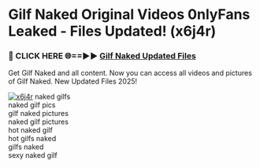# Gilf Naked Original Videos 0nlyFans Leaked - Files Updated! (x6j4r)

<h3>🔴 CLICK HERE 🌐==►► <a href="https://tinyurl.com/yckcrads" rel="nofollow">Gilf Naked Updated Files</a></h3>

Get Gilf Naked and all content. Now you can access all videos and pictures of Gilf Naked. New Updated Files 2025!

[![x6j4r](https://i.imgur.com/hpKpOFt.gif)](https://tinyurl.com/yckcrads)
naked gilfs<br>
naked gilf pics<br>
gilf naked pictures<br>
naked gilf pictures<br>
hot naked gilf<br>
hot gilfs naked<br>
gilfs naked<br>
sexy naked gilf
